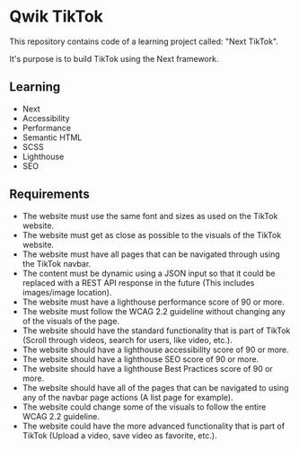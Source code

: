# Qwik TikTok

This repository contains code of a learning project called: "Next TikTok".

It's purpose is to build TikTok using the Next framework.

## Learning

- Next
- Accessibility
- Performance
- Semantic HTML
- SCSS
- Lighthouse
- SEO

## Requirements

- The website must use the same font and sizes as used on the TikTok website.
- The website must get as close as possible to the visuals of the TikTok website.
- The website must have all pages that can be navigated through using the TikTok navbar.
- The content must be dynamic using a JSON input so that it could be replaced with a REST API response in the future (This includes images/image location).
- The website must have a lighthouse performance score of 90 or more.
- The website must follow the WCAG 2.2 guideline without changing any of the visuals of the page.
- The website should have the standard functionality that is part of TikTok (Scroll through videos, search for users, like video, etc.).
- The website should have a lighthouse accessibility score of 90 or more.
- The website should have a lighthouse SEO score of 90 or more.
- The website should have a lighthouse Best Practices score of 90 or more.
- The website should have all of the pages that can be navigated to using any of the navbar page actions (A list page for example).
- The website could change some of the visuals to follow the entire WCAG 2.2 guideline.
- The website could have the more advanced functionality that is part of TikTok (Upload a video, save video as favorite, etc.).
